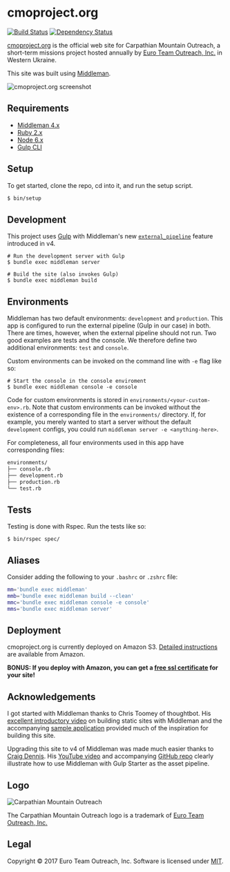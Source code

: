 cmoproject.org
==============

[![Build Status][travis-svg]][travis] [![Dependency Status][gemnasium-svg]][gemnasium]

[cmoproject.org][cmo] is the official web site for Carpathian Mountain Outreach, a short-term missions project hosted annually by [Euro Team Outreach, Inc.][eto] in Western Ukraine.

This site was built using [Middleman][middleman].

![cmoproject.org screenshot][screenshot]

Requirements
------------

* [Middleman 4.x][middleman-docs]
* [Ruby 2.x][rbenv]
* [Node 6.x][nvm]
* [Gulp CLI][gulp-cli]


Setup
-----

To get started, clone the repo, cd into it, and run the setup script.

```sh
$ bin/setup
```

Development
-----------

This project uses [Gulp][gulp] with Middleman's new [`external_pipeline`][external-pipeline] feature introduced in v4.

    # Run the development server with Gulp
    $ bundle exec middleman server
    
    # Build the site (also invokes Gulp)
    $ bundle exec middleman build

Environments
------------

Middleman has two default environments: `development` and `production`. This app is configured to run the external pipeline (Gulp in our case) in both. There are times, however, when the external pipeline should not run. Two good examples are tests and the console. We therefore define two additional environments: `test` and `console`.

Custom environments can be invoked on the command line with `-e` flag like so:

    # Start the console in the console enviroment
    $ bundle exec middleman console -e console

Code for custom environments is stored in `environments/<your-custom-env>.rb`. Note that custom environments can be invoked without the existence of a corresponding file in the `environments/` directory. If, for example, you merely wanted to start a server without the default `development` configs, you could run `middleman server -e <anything-here>`.

For completeness, all four environments used in this app have corresponding files:

```sh
environments/
├── console.rb
├── development.rb
├── production.rb
└── test.rb
```

Tests
-----

Testing is done with Rspec. Run the tests like so:

    $ bin/rspec spec/

Aliases
-------

Consider adding the following to your `.bashrc` or `.zshrc` file:

```sh
mm='bundle exec middleman'
mmb='bundle exec middleman build --clean'
mmc='bundle exec middleman console -e console'
mms='bundle exec middleman server'
```

Deployment
----------

cmoproject.org is currently deployed on Amazon S3. [Detailed instructions][aws-s3-deployment] are available from Amazon.

**BONUS: If you deploy with Amazon, you can get a [free ssl certificate][aws-cert-manager] for your site!**

Acknowledgements
----------------

I got started with Middleman thanks to Chris Toomey of thoughtbot. His [excellent introductory video][upcase-video] on building static sites with Middleman and the accompanying [sample application][mm-sample-app] provided much of the inspiration for building this site.

Upgrading this site to v4 of Middleman was made much easier thanks to [Craig Dennis][cdennis]. His [YouTube video][cdennis-video] and accompanying [GitHub repo][cdennis-github] clearly illustrate how to use Middleman with Gulp Starter as the asset pipeline.

Logo
----

![Carpathian Mountain Outreach][cmo-logo]

The Carpathian Mountain Outreach logo is a trademark of [Euro Team Outreach, Inc.][eto]

Legal
-----

Copyright &copy; 2017 Euro Team Outreach, Inc. Software is licensed under [MIT][license].

[travis-svg]: https://travis-ci.org/joshukraine/cmoproject.org.svg?branch=master
[travis]: https://travis-ci.org/joshukraine/cmoproject.org
[gemnasium-svg]: https://gemnasium.com/badges/github.com/joshukraine/cmoproject.org.svg
[gemnasium]: https://gemnasium.com/github.com/joshukraine/cmoproject.org
[cmo]: https://cmoproject.org/
[cmo-logo]: https://s3.amazonaws.com/images.cmoproject.org/cmo-logo.png
[eto]: https://euroteamoutreach.org/
[screenshot]: https://s3.amazonaws.com/images.cmoproject.org/cmoproject-screenshot.jpg
[middleman]: https://middlemanapp.com/
[middleman-docs]: https://middlemanapp.com/basics/install/
[rbenv]: https://github.com/rbenv/rbenv#readme
[nvm]: https://github.com/creationix/nvm#readme
[gulp-cli]: https://github.com/gulpjs/gulp/blob/master/docs/getting-started.md#getting-started
[gulp]: http://gulpjs.com/
[external-pipeline]: https://middlemanapp.com/advanced/external-pipeline/
[aws-s3-deployment]: http://docs.aws.amazon.com/gettingstarted/latest/swh/website-hosting-intro.html
[aws-cert-manager]: https://aws.amazon.com/blogs/aws/new-aws-certificate-manager-deploy-ssltls-based-apps-on-aws/
[upcase-video]: https://upcase.com/videos/building-static-sites-with-middleman
[mm-sample-app]: https://github.com/thoughtbot/upcase-middleman-sample
[cdennis]: https://twitter.com/craigmdennis
[cdennis-video]: https://youtu.be/-io8EeB3GHI
[cdennis-github]: https://github.com/craigmdennis/middleman-gulp-starter
[license]: https://github.com/joshukraine/cmoproject.org/blob/master/LICENSE
